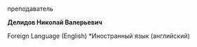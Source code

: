 преподаватель



**Делидов Николай Валерьевич**

Foreign Language (English)
	*Иностранный язык (английский)